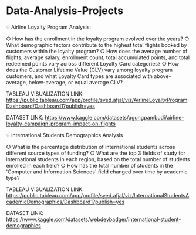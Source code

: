# Data-Analysis-Projects

💡 Airline Loyalty Program Analysis:

○ How has the enrollment in the loyalty program evolved over the years?
○ What demographic factors contribute to the highest total flights booked by customers within the loyalty program?
○ How does the average number of flights, average salary, enrollment count, total accumulated points, and total redeemed points vary across different Loyalty Card categories?
○ How does the Customer Lifetime Value (CLV) vary among loyalty program customers, and what Loyalty Card types are associated with above-average, below-average, or equal average CLV?

TABLEAU VISUALIZATION LINK: https://public.tableau.com/app/profile/syed.afjal/viz/AirlineLoyaltyProgramDashboard/Dashboard1?publish=yes

DATASET LINK: https://www.kaggle.com/datasets/agungpambudi/airline-loyalty-campaign-program-impact-on-flights

💡 International Students Demographics Analysis

○ What is the percentage distribution of international students across different source types of funding?
○ What are the top 3 fields of study for international students in each region, based on the total number of students enrolled in each field?
○ How has the total number of students in the 'Computer and Information Sciences' field changed over time by academic type?

TABLEAU VISUALIZATION LINK: https://public.tableau.com/app/profile/syed.afjal/viz/InternationalStudentsAcademicDemographics/Dashboard1?publish=yes

DATASET LINK: https://www.kaggle.com/datasets/webdevbadger/international-student-demographics
